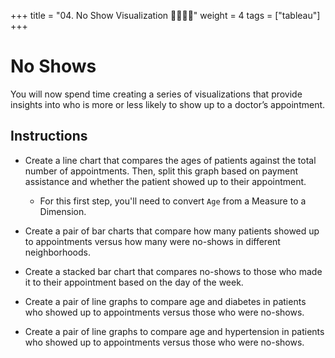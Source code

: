 +++
title = "04. No Show Visualization 👩‍🎓👨‍🎓"
weight = 4
tags = ["tableau"] 
+++

# No Shows

You will now spend time creating a series of visualizations that provide insights into who is more or less likely to show up to a doctor’s appointment.

## Instructions

* Create a line chart that compares the ages of patients against the total number of appointments. Then, split this graph based on payment assistance and whether the patient showed up to their appointment.

  * For this first step, you'll need to convert `Age` from a Measure to a Dimension.

* Create a pair of bar charts that compare how many patients showed up to appointments versus how many were no-shows in different neighborhoods.

* Create a stacked bar chart that compares no-shows to those who made it to their appointment based on the day of the week.

* Create a pair of line graphs to compare age and diabetes in patients who showed up to appointments versus those who were no-shows.

* Create a pair of line graphs to compare age and hypertension in patients who showed up to appointments versus those who were no-shows.


